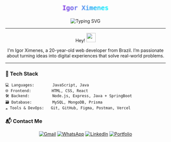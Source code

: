 <p align="center">
  <svg width="100%" height="100" viewBox="0 0 1000 100" xmlns="http://www.w3.org/2000/svg">
    <defs>
      <linearGradient id="gradient" x1="0%" y1="50%" x2="100%" y2="50%">
        <stop offset="0%" stop-color="#8A2BE2">
          <animate attributeName="stop-color" values="#8A2BE2; #00FFFF; #8A2BE2" dur="4s" repeatCount="indefinite"/>
        </stop>
        <stop offset="100%" stop-color="#00FFFF">
          <animate attributeName="stop-color" values="#00FFFF; #8A2BE2; #00FFFF" dur="4s" repeatCount="indefinite"/>
        </stop>
      </linearGradient>
      <filter id="glow" x="-50%" y="-50%" width="200%" height="200%">
        <feGaussianBlur stdDeviation="3.5" result="coloredBlur"/>
        <feMerge>
          <feMergeNode in="coloredBlur"/>
          <feMergeNode in="SourceGraphic"/>
        </feMerge>
      </filter>
    </defs>
    <text x="50%" y="65%" dominant-baseline="middle" text-anchor="middle" font-family="Fira Code, monospace" font-size="40" fill="url(#gradient)" filter="url(#glow)">
      Igor Ximenes
    </text>
  </svg>
</p>

<p align="center">
  <img src="https://readme-typing-svg.herokuapp.com?font=Fira+Code&size=20&pause=1000&center=true&vCenter=true&width=500&lines=Full+Stack+Developer+in+the+making;Passionate+about+technology+and+innovation;Always+looking+for+new+challenges" alt="Typing SVG" />
</p>

---

<p align="center">
  Hey! <img src="https://github.com/TheDudeThatCode/TheDudeThatCode/blob/master/Assets/Hi.gif" width="29px">
</p>

<p align="center">
  I'm Igor Ximenes, a 20-year-old web developer from Brazil. I’m passionate about turning ideas into digital experiences that solve real-world problems.
</p>

---

### 🚀 Tech Stack

```plaintext
💻 Languages:        JavaScript, Java
🌐 Frontend:         HTML, CSS, React
🛠️ Backend:          Node.js, Express, Java + SpringBoot
🗃️ Database:         MySQL, MongoDB, Prisma
☁️ Tools & DevOps:   Git, GitHub, Figma, Postman, Vercel
```
### 📬 Contact Me

<p align="center">
  <a href="mailto:igorrx24072004@gmail.com"><img src="https://img.shields.io/badge/Gmail-D14836?style=for-the-badge&logo=gmail&logoColor=white" alt="Gmail"/></a>
  <a href="https://wa.me/5581996697908"><img src="https://img.shields.io/badge/WhatsApp-25D366?style=for-the-badge&logo=whatsapp&logoColor=white" alt="WhatsApp"/></a>
  <a href="https://www.linkedin.com/in/igor-ximenes-de-oliveira-rocha-84859226b/"><img src="https://img.shields.io/badge/LinkedIn-0077B5?style=for-the-badge&logo=linkedin&logoColor=white" alt="LinkedIn"/></a>
  <a href="https://portfolio-ximenes.netlify.app"><img src="https://img.shields.io/badge/Portfolio-4CAF50?style=for-the-badge&logo=vercel&logoColor=white" alt="Portfolio"/></a>
</p>
